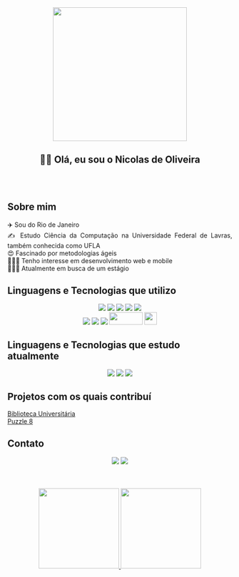 <div align="center">
    <img src="https://media4.giphy.com/media/hqU2KkjW5bE2v2Z7Q2/giphy.gif?cid=790b76110eb93a86a4a08e392cd800fb90045c0ef8904945&rid=giphy.gif&ct=ts" width="300" height="300"><br>
</div>

<div align="center">
  <h2> 👋🏽 Olá, eu sou o Nicolas de Oliveira </h3>
  <br>
  <br>
</div> 

## Sobre mim
<p align="Justify">
✈️  Sou do Rio de Janeiro <br>
✍️  Estudo Ciência da Computação na Universidade Federal de Lavras, também conhecida como UFLA <br>
😍  Fascinado por metodologias ágeis <br>
👨🏼‍💻  Tenho interesse em desenvolvimento web e mobile <br>
🙋🏼‍♂️  Atualmente em busca de um estágio
  <br>
</p>

## Linguagens e Tecnologias que utilizo
<div align="center">
  <img src="https://img.shields.io/badge/Python-3776AB?style=for-the-badge&logo=python&logoColor=white" />
  <img src="https://img.shields.io/badge/C%2B%2B-00599C?style=for-the-badge&logo=c%2B%2B&logoColor=white" />
  <img src="https://img.shields.io/badge/JavaScript-F7DF1E?style=for-the-badge&logo=javascript&logoColor=black" />
  <img src="https://img.shields.io/badge/HTML5-E34F26?style=for-the-badge&logo=html5&logoColor=white" />
  <img src="https://img.shields.io/badge/CSS3-1572B6?style=for-the-badge&logo=css3&logoColor=white" /> <br>
  <img src="https://img.shields.io/badge/MySQL-00000F?style=for-the-badge&logo=mysql&logoColor=white" />
  <img src="https://img.shields.io/badge/SQLite-07405E?style=for-the-badge&logo=sqlite&logoColor=white" />
  <img src="https://img.shields.io/badge/Git-E34F26?style=for-the-badge&logo=git&logoColor=white" />
  <img src="https://img.shields.io/badge/-Figma-333333?style=flat&logo=figma&logoColor=007ACC" width="75" height="28" />
  <img src="https://cdn.worldvectorlogo.com/logos/adobe-xd.svg" width="28" height="28" />
  <br>
</div>

## Linguagens e Tecnologias que estudo atualmente
<div align="center">
  <img src="https://img.shields.io/badge/PHP-777BB4?style=for-the-badge&logo=php&logoColor=white" />
  <img src="https://img.shields.io/badge/Node.js-43853D?style=for-the-badge&logo=node.js&logoColor=white" />
  <img src="https://img.shields.io/badge/React-20232A?style=for-the-badge&logo=react&logoColor=61DAFB" />
  <br>
</div>

## Projetos com os quais contribuí
<a href="https://github.com/mariaseverino/projeto-final"> Biblioteca Universitária <a><br>
<a href="https://github.com/LuizFelipe-5/puzzle8-IA"> Puzzle 8 <a><br>
  
## Contato
<div align="center">
  <a href = "mailto:nicolasaquino13@gmail.com"><img src="https://img.shields.io/badge/Gmail-D14836?style=for-the-badge&logo=gmail&logoColor=white" target="_blank"></a>
  <a href="https://www.linkedin.com/in/nicolas-aquino-9a89b8232" target="_blank"><img src="https://img.shields.io/badge/-LinkedIn-%230077B5?style=for-the-badge&logo=linkedin&logoColor=white" target="_blank"></a>
  <br>
<div>
    
<br>
<br>
<div>
  <br>
  <a href="https://github.com/Nxxxlxs">
  <img height="180em" src="https://github-readme-stats.vercel.app/api/top-langs/?username=Nxxxlxs&layout=compact&langs_count=7&theme=dracula"/>
  <img height="180em" src="https://github-readme-stats.vercel.app/api?username=Nxxxlxs&show_icons=true&theme=dracula&include_all_commits=true&count_private=true"/>
</div>
  

  
  

<!---
Nxxxlxs/Nxxxlxs is a ✨ special ✨ repository because its `README.md` (this file) appears on your GitHub profile.
You can click the Preview link to take a look at your changes.
--->
